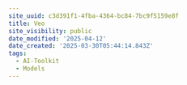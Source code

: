 ```yaml
---
site_uuid: c3d391f1-4fba-4364-bc84-7bc9f5159e8f
title: Veo
site_visibility: public
date_modified: '2025-04-12'
date_created: '2025-03-30T05:44:14.843Z'
tags:
  - AI-Toolkit
  - Models
---
```





































